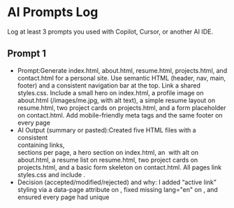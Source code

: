 # AI Prompts Log

Log at least 3 prompts you used with Copilot, Cursor, or another AI IDE.

## Prompt 1
- Prompt:Generate index.html, about.html, resume.html, projects.html, and contact.html for a personal site. Use semantic HTML (header, nav, main, footer) and a consistent navigation bar at the top. Link a shared styles.css. Include a small hero on index.html, a profile image on about.html (/images/me.jpg, with alt text), a simple resume layout on resume.html, two project cards on projects.html, and a form placeholder on contact.html. Add mobile-friendly meta tags and the same footer on every page
- AI Output (summary or pasted):Created five HTML files with a consistent <nav> containing links, <main> sections per page, a hero section on index.html, an <img> with alt on about.html, a resume list on resume.html, two project cards on projects.html, and a basic form skeleton on contact.html. All pages link styles.css and include <meta name="viewport" content="width=device-width, initial-scale=1">.
- Decision (accepted/modified/rejected) and why: I added “active link” styling via a data-page attribute on <body>, fixed missing lang="en" on <html>, and ensured every page had unique <title> text.

## Prompt 2
- Prompt:Create styles.css with a clean, modern theme using CSS variables. Include: responsive layout, a max-width container, a sticky top nav, accessible color contrast, Google Fonts import (e.g., Inter for body, Playfair Display for headings), card styles for projects, a simple grid that collapses to one column on small screens, and a @media (prefers-color-scheme: dark) section for dark mode.
- AI Output:Produced CSS with :root variables, body typography, a centered .container, sticky nav, .card components, a .grid using grid-template-columns: repeat(auto-fit, minmax(280px, 1fr)), and a dark-mode media query flipping background/text colors. Added focus outlines and hover states.
- Decision: Accepted with minor edits. Tweaked line-height, increased contrast for links, and added .sr-only class for accessible helper text. I also added active-nav styling based on body[data-page="..."].

## Prompt 3
- Prompt: On contact.html, build an accessible contact form with labels and input id/for pairs. Fields: First Name (required), Last Name (required), Email (type=email, required), Password (minlength=8, required), Confirm Password (must match). Show inline error messages (HTML + minimal JS). Prevent submission if invalid; if valid, simulate submission and redirect to thankyou.html. Add aria-live="polite" for error container.
- AI Output:Added a form with properly labeled inputs, required, type, and minlength attributes, an email pattern fallback, and a small <script> that checks password match and form validity, sets error text in an aria-live region, and window.location.href = "thankyou.html" on success.
- Decision:I replaced pattern for email with native type="email" only (to avoid rejecting valid but unusual domains), added autocomplete attributes, and trimmed input values in JS before validation

---

## Reflection
AI assistance sped up scaffolding dramatically. Generating five linked HTML pages with consistent navigation and semantic structure would normally take me 30–45 minutes; Copilot produced a coherent baseline in under a minute that I tailored to my content. For styling, AI delivered a solid styles.css with CSS variables, a responsive grid, and dark-mode support—saving me from boilerplate and letting me focus on polish (contrast, active states, spacing). The contact form was the trickiest area where AI both helped and stumbled. It correctly wired up required fields, labels, and a basic password match, but it initially mixed native validation with an overly strict email regex and didn’t include autocomplete hints. It also forgot to trim inputs and didn’t handle active-link state across pages.

To balance AI with my own coding, I treated the outputs as drafts: I ran the pages through a mobile viewport, used a contrast checker mindset, and validated forms manually. I kept AI for repetitive structure and used my judgment for accessibility, UX details, and standards compliance. This approach preserved velocity without outsourcing critical thinking.
